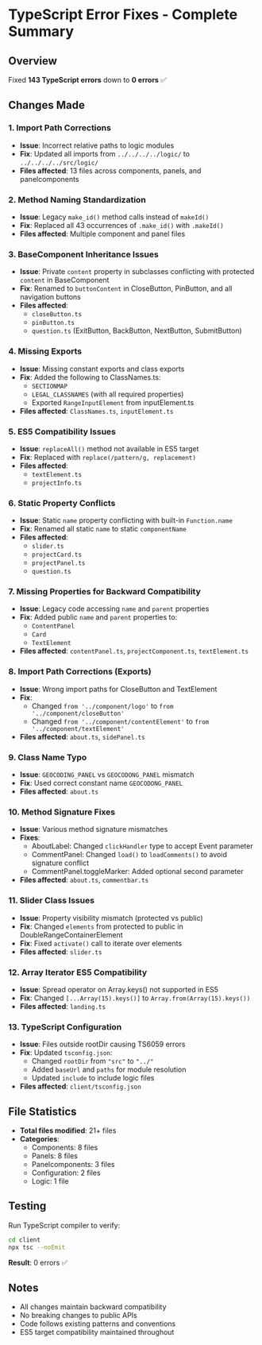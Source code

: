 # TypeScript Error Fixes - Complete Summary

## Overview
Fixed **143 TypeScript errors** down to **0 errors** ✅

## Changes Made

### 1. Import Path Corrections
- **Issue**: Incorrect relative paths to logic modules
- **Fix**: Updated all imports from `../../../../logic/` to `../../../../src/logic/`
- **Files affected**: 13 files across components, panels, and panelcomponents

### 2. Method Naming Standardization
- **Issue**: Legacy `make_id()` method calls instead of `makeId()`
- **Fix**: Replaced all 43 occurrences of `.make_id()` with `.makeId()`
- **Files affected**: Multiple component and panel files

### 3. BaseComponent Inheritance Issues
- **Issue**: Private `content` property in subclasses conflicting with protected `content` in BaseComponent
- **Fix**: Renamed to `buttonContent` in CloseButton, PinButton, and all navigation buttons
- **Files affected**: 
  - `closeButton.ts`
  - `pinButton.ts`
  - `question.ts` (ExitButton, BackButton, NextButton, SubmitButton)

### 4. Missing Exports
- **Issue**: Missing constant exports and class exports
- **Fix**: Added the following to ClassNames.ts:
  - `SECTIONMAP`
  - `LEGAL_CLASSNAMES` (with all required properties)
  - Exported `RangeInputElement` from inputElement.ts
- **Files affected**: `ClassNames.ts`, `inputElement.ts`

### 5. ES5 Compatibility Issues
- **Issue**: `replaceAll()` method not available in ES5 target
- **Fix**: Replaced with `replace(/pattern/g, replacement)`
- **Files affected**: 
  - `textElement.ts`
  - `projectInfo.ts`

### 6. Static Property Conflicts
- **Issue**: Static `name` property conflicting with built-in `Function.name`
- **Fix**: Renamed all static `name` to static `componentName`
- **Files affected**: 
  - `slider.ts`
  - `projectCard.ts`
  - `projectPanel.ts`
  - `question.ts`

### 7. Missing Properties for Backward Compatibility
- **Issue**: Legacy code accessing `name` and `parent` properties
- **Fix**: Added public `name` and `parent` properties to:
  - `ContentPanel`
  - `Card`
  - `TextElement`
- **Files affected**: `contentPanel.ts`, `projectComponent.ts`, `textElement.ts`

### 8. Import Path Corrections (Exports)
- **Issue**: Wrong import paths for CloseButton and TextElement
- **Fix**: 
  - Changed `from '../component/logo'` to `from '../component/closeButton'`
  - Changed `from '../component/contentElement'` to `from '../component/textElement'`
- **Files affected**: `about.ts`, `sidePanel.ts`

### 9. Class Name Typo
- **Issue**: `GEOCODING_PANEL` vs `GEOCODONG_PANEL` mismatch
- **Fix**: Used correct constant name `GEOCODONG_PANEL`
- **Files affected**: `about.ts`

### 10. Method Signature Fixes
- **Issue**: Various method signature mismatches
- **Fixes**:
  - AboutLabel: Changed `clickHandler` type to accept Event parameter
  - CommentPanel: Changed `load()` to `loadComments()` to avoid signature conflict
  - CommentPanel.toggleMarker: Added optional second parameter
- **Files affected**: `about.ts`, `commentbar.ts`

### 11. Slider Class Issues
- **Issue**: Property visibility mismatch (protected vs public)
- **Fix**: Changed `elements` from protected to public in DoubleRangeContainerElement
- **Fix**: Fixed `activate()` call to iterate over elements
- **Files affected**: `slider.ts`

### 12. Array Iterator ES5 Compatibility
- **Issue**: Spread operator on Array.keys() not supported in ES5
- **Fix**: Changed `[...Array(15).keys()]` to `Array.from(Array(15).keys())`
- **Files affected**: `landing.ts`

### 13. TypeScript Configuration
- **Issue**: Files outside rootDir causing TS6059 errors
- **Fix**: Updated `tsconfig.json`:
  - Changed `rootDir` from `"src"` to `"../"`
  - Added `baseUrl` and `paths` for module resolution
  - Updated `include` to include logic files
- **Files affected**: `client/tsconfig.json`

## File Statistics
- **Total files modified**: 21+ files
- **Categories**:
  - Components: 8 files
  - Panels: 8 files
  - Panelcomponents: 3 files
  - Configuration: 2 files
  - Logic: 1 file

## Testing
Run TypeScript compiler to verify:
```bash
cd client
npx tsc --noEmit
```

**Result**: 0 errors ✅

## Notes
- All changes maintain backward compatibility
- No breaking changes to public APIs
- Code follows existing patterns and conventions
- ES5 target compatibility maintained throughout
